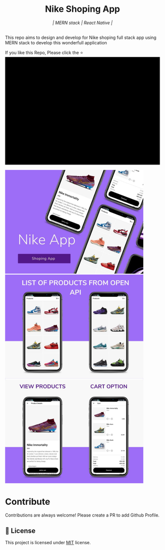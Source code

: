 <h1 align="center">Nike Shoping App</h1>
<p align="center"><i>| MERN stack | React Native |</i></p>

<br>
This repo aims to design and develop for Nike shoping full stack app using MERN stack to develop this wonderfull application



If you like this Repo, Please click the :star:
<img height="350px" src="https://github.com/RaamVijith/react-streaming-app-task/blob/main/src/assets/demo-video.gif"/>

<img width="450px;" src="https://github.com/RaamVijith/Nike_MERN_App/blob/main/Assets/nike%20app%20image%20(2).jpg?raw=true"/>
<img width="450px;" src="https://github.com/RaamVijith/Nike_MERN_App/blob/main/Assets/nike%20app%20image%20(3).jpg?raw=true"/>
<img width="450px;" src="https://github.com/RaamVijith/Nike_MERN_App/blob/main/Assets/nike%20app%20image%20(1).jpg?raw=true"/>




# Contribute

Contributions are always welcome! Please create a PR to add Github Profile.

## :pencil: License

This project is licensed under [MIT](https://opensource.org/licenses/MIT) license.

